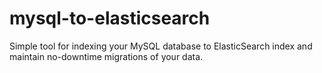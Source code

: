 # mysql-to-elasticsearch
Simple tool for indexing your MySQL database to ElasticSearch index and maintain no-downtime migrations of your data.
